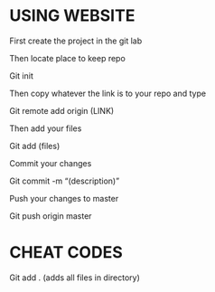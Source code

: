 USING WEBSITE
=============

First create the project in the git lab

Then locate place to keep repo

Git init

Then copy whatever the link is to your repo and type

Git remote add origin (LINK)

Then add your files

Git add (files)

Commit your changes

Git commit -m “(description)”

Push your changes to master

Git push origin master

CHEAT CODES
===========

Git add . (adds all files in directory)
